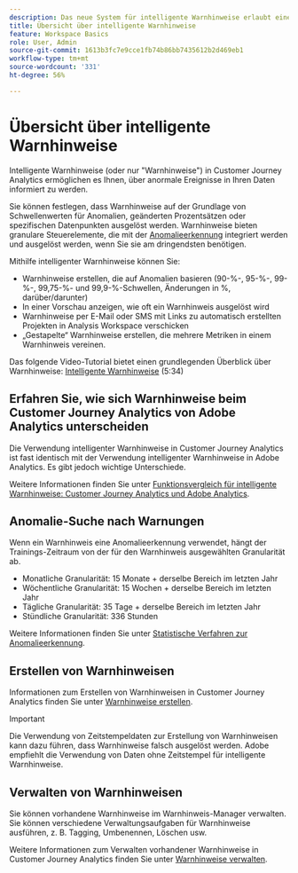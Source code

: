 ```yaml
---
description: Das neue System für intelligente Warnhinweise erlaubt eine feiner abgestufte Kontrolle über Warnhinweise und integriert die Anomalieerkennung in das Warnhinweissystem.
title: Übersicht über intelligente Warnhinweise
feature: Workspace Basics
role: User, Admin
source-git-commit: 1613b3fc7e9cce1fb74b86bb7435612b2d469eb1
workflow-type: tm+mt
source-wordcount: '331'
ht-degree: 56%

---
```


# Übersicht über intelligente Warnhinweise

Intelligente Warnhinweise (oder nur &quot;Warnhinweise&quot;) in Customer Journey Analytics ermöglichen es Ihnen, über anormale Ereignisse in Ihren Daten informiert zu werden.

Sie können festlegen, dass Warnhinweise auf der Grundlage von Schwellenwerten für Anomalien, geänderten Prozentsätzen oder spezifischen Datenpunkten ausgelöst werden. Warnhinweise bieten granulare Steuerelemente, die mit der [Anomalieerkennung](/help/analysis-workspace/c-anomaly-detection/anomaly-detection.md) integriert werden und ausgelöst werden, wenn Sie sie am dringendsten benötigen.

Mithilfe intelligenter Warnhinweise können Sie:

* Warnhinweise erstellen, die auf Anomalien basieren (90-%-, 95-%-, 99-%-, 99,75-%- und 99,9-%-Schwellen, Änderungen in %, darüber/darunter)
* In einer Vorschau anzeigen, wie oft ein Warnhinweis ausgelöst wird
* Warnhinweise per E-Mail oder SMS mit Links zu automatisch erstellten Projekten in Analysis Workspace verschicken
* „Gestapelte“ Warnhinweise erstellen, die mehrere Metriken in einem Warnhinweis vereinen.

Das folgende Video-Tutorial bietet einen grundlegenden Überblick über Warnhinweise: [Intelligente Warnhinweise](https://experienceleague.adobe.com/docs/analytics-learn/tutorials/data-science/intelligent-alerts.html?lang=de) (5:34)

## Erfahren Sie, wie sich Warnhinweise beim Customer Journey Analytics von Adobe Analytics unterscheiden

Die Verwendung intelligenter Warnhinweise in Customer Journey Analytics ist fast identisch mit der Verwendung intelligenter Warnhinweise in Adobe Analytics. Es gibt jedoch wichtige Unterschiede.

Weitere Informationen finden Sie unter [Funktionsvergleich für intelligente Warnhinweise: Customer Journey Analytics und Adobe Analytics](/help/analysis-workspace/c-intelligent-alerts/alerts-feature-comparison.md).

## Anomalie-Suche nach Warnungen

Wenn ein Warnhinweis eine Anomalieerkennung verwendet, hängt der Trainings-Zeitraum von der für den Warnhinweis ausgewählten Granularität ab.

* Monatliche Granularität: 15 Monate + derselbe Bereich im letzten Jahr
* Wöchentliche Granularität: 15 Wochen + derselbe Bereich im letzten Jahr
* Tägliche Granularität: 35 Tage + derselbe Bereich im letzten Jahr
* Stündliche Granularität: 336 Stunden

Weitere Informationen finden Sie unter [Statistische Verfahren zur Anomalieerkennung](/help/analysis-workspace/c-anomaly-detection/statistics-anomaly-detection.md).

## Erstellen von Warnhinweisen

Informationen zum Erstellen von Warnhinweisen in Customer Journey Analytics finden Sie unter [Warnhinweise erstellen](/help/analysis-workspace/c-intelligent-alerts/alert-builder.md).

>[!IMPORTANT]
>
>Die Verwendung von Zeitstempeldaten zur Erstellung von Warnhinweisen kann dazu führen, dass Warnhinweise falsch ausgelöst werden. Adobe empfiehlt die Verwendung von Daten ohne Zeitstempel für intelligente Warnhinweise.

## Verwalten von Warnhinweisen

Sie können vorhandene Warnhinweise im Warnhinweis-Manager verwalten. Sie können verschiedene Verwaltungsaufgaben für Warnhinweise ausführen, z. B. Tagging, Umbenennen, Löschen usw.

Weitere Informationen zum Verwalten vorhandener Warnhinweise in Customer Journey Analytics finden Sie unter [Warnhinweise verwalten](/help/analysis-workspace/c-intelligent-alerts/alert-manager.md).

